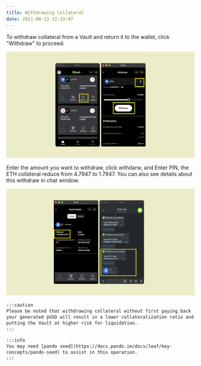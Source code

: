 ```yaml
---
title: Withdrawing Collateral
date: 2021-08-13 12:33:07
---
```


To withdraw collateral from a Vault and return it to the wallet, click "Withdraw" to proceed.

![](../assets/leaf-withdraw-p1.png)

Enter the amount you want to withdraw, click withdarw, and Enter PIN, the ETH collateral reduce from 4.7947 to 1.7947. You can also see details about this withdraw in chat window.

![](../assets/leaf-withdraw-p2.png)


````mdx-code-block
:::caution
Please be noted that withdrawing collateral without first paying back your generated pUSD will result in a lower collateralization ratio and putting the Vault at higher risk for liquidation.
:::
````

````mdx-code-block
:::info
You may need [pando seed](https://docs.pando.im/docs/leaf/key-concepts/pando-seed) to assist in this operation.
:::
````





